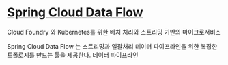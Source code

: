 # [Spring Cloud Data Flow](https://spring.io/projects/spring-cloud-dataflow)

Cloud Foundry 와 Kubernetes를 위한 배치 처리와 스트리밍 기반의 마이크로서비스

Spring Cloud Data Flow 는 스트리밍과 일괄처리 데이터 파이프라인을 위한 복잡한 토폴로지를 만드는 툴을 제공한다.
데이터 파이프라인 
